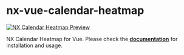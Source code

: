 # nx-vue-calendar-heatmap

[![NX Calendar Heatmap Preview](https://github.com/ngeenx/nx-calendar-heatmap/blob/main/docs/static/img/nx-calendar-heatmap-preview.gif?raw=true)](https://ngeenx.github.io/nx-calendar-heatmap/)

NX Calendar Heatmap for Vue. Please check the **[documentation](https://ngeenx.github.io/nx-calendar-heatmap/docs/category/vue)** for installation and usage.
